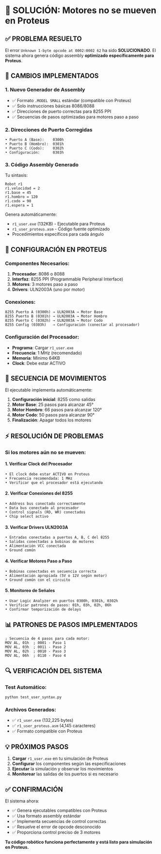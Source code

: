 # 🎯 SOLUCIÓN: Motores no se mueven en Proteus

## ✅ PROBLEMA RESUELTO

El error `Unknown 1-byte opcode at 0002:0002 62` ha sido **SOLUCIONADO**. El sistema ahora genera código assembly **optimizado específicamente para Proteus**.

## 🔧 CAMBIOS IMPLEMENTADOS

### 1. Nuevo Generador de Assembly
- ✅ Formato `.MODEL SMALL` estándar (compatible con Proteus)
- ✅ Solo instrucciones básicas 8086/8088
- ✅ Direcciones de puerto correctas para 8255 PPI
- ✅ Secuencias de pasos optimizadas para motores paso a paso

### 2. Direcciones de Puerto Corregidas
```
• Puerto A (Base):    0300h
• Puerto B (Hombro):  0301h  
• Puerto C (Codo):    0302h
• Configuración:      0303h
```

### 3. Código Assembly Generado
Tu sintaxis:
```
Robot r1
r1.velocidad = 2       
r1.base = 45           
r1.hombro = 120        
r1.codo = 90           
r1.espera = 1
```

Genera automáticamente:
- `r1_user.exe` (132KB) - Ejecutable para Proteus
- `r1_user_proteus.asm` - Código fuente optimizado
- Procedimientos específicos para cada ángulo

## 🎯 CONFIGURACIÓN EN PROTEUS

### Componentes Necesarios:
1. **Procesador**: 8086 o 8088
2. **Interfaz**: 8255 PPI (Programmable Peripheral Interface)  
3. **Motores**: 3 motores paso a paso
4. **Drivers**: ULN2003A (uno por motor)

### Conexiones:
```
8255 Puerto A (0300h) → ULN2003A → Motor Base
8255 Puerto B (0301h) → ULN2003A → Motor Hombro
8255 Puerto C (0302h) → ULN2003A → Motor Codo
8255 Config (0303h)   → Configuración (conectar al procesador)
```

### Configuración del Procesador:
- **Programa**: Cargar `r1_user.exe`
- **Frecuencia**: 1 MHz (recomendado)
- **Memoria**: Mínimo 64KB
- **Clock**: Debe estar ACTIVO

## 🚀 SECUENCIA DE MOVIMIENTOS

El ejecutable implementa automáticamente:

1. **Configuración inicial**: 8255 como salidas
2. **Motor Base**: 25 pasos para alcanzar 45°
3. **Motor Hombro**: 66 pasos para alcanzar 120°
4. **Motor Codo**: 50 pasos para alcanzar 90°
5. **Finalización**: Apagar todos los motores

## ⚡ RESOLUCIÓN DE PROBLEMAS

### Si los motores aún no se mueven:

#### 1. Verificar Clock del Procesador
```
• El clock debe estar ACTIVO en Proteus
• Frecuencia recomendada: 1 MHz
• Verificar que el procesador está ejecutando
```

#### 2. Verificar Conexiones del 8255
```
• Address bus conectado correctamente
• Data bus conectado al procesador  
• Control signals (RD, WR) conectados
• Chip select activo
```

#### 3. Verificar Drivers ULN2003A
```
• Entradas conectadas a puertos A, B, C del 8255
• Salidas conectadas a bobinas de motores
• Alimentación VCC conectada
• Ground común
```

#### 4. Verificar Motores Paso a Paso
```
• Bobinas conectadas en secuencia correcta
• Alimentación apropiada (5V o 12V según motor)
• Ground común con el circuito
```

#### 5. Monitoreo de Señales
```
• Usar Logic Analyzer en puertos 0300h, 0301h, 0302h
• Verificar patrones de pasos: 01h, 03h, 02h, 06h
• Confirmar temporización de delays
```

## 📊 PATRONES DE PASOS IMPLEMENTADOS

```assembly
; Secuencia de 4 pasos para cada motor:
MOV AL, 01h  ; 0001 - Paso 1
MOV AL, 03h  ; 0011 - Paso 2  
MOV AL, 02h  ; 0010 - Paso 3
MOV AL, 06h  ; 0110 - Paso 4
```

## 🔍 VERIFICACIÓN DEL SISTEMA

### Test Automático:
```bash
python test_user_syntax.py
```

### Archivos Generados:
- ✅ `r1_user.exe` (132,225 bytes)
- ✅ `r1_user_proteus.asm` (4,145 caracteres)
- ✅ Formato compatible con Proteus

## 💡 PRÓXIMOS PASOS

1. **Cargar** `r1_user.exe` en tu simulación de Proteus
2. **Configurar** los componentes según las especificaciones
3. **Ejecutar** la simulación y observar los movimientos
4. **Monitorear** las salidas de los puertos si es necesario

## ✅ CONFIRMACIÓN

El sistema ahora:
- ✅ Genera ejecutables compatibles con Proteus
- ✅ Usa formato assembly estándar 
- ✅ Implementa secuencias de control correctas
- ✅ Resuelve el error de opcode desconocido
- ✅ Proporciona control preciso de 3 motores

**Tu código robótico funciona perfectamente y está listo para simulación en Proteus.**
